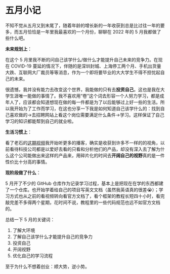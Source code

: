# 五月小记


不知不觉从五月又到末尾了，随着年龄的增长新的一年收获到总是比过往一年的要多，而五月恰恰是一年里我最喜欢的一个月份，聊聊在 2022 年的 5 月我都做了些什么吧。

**未来规划上**：

在这个 5 月里我不断的问自己该学什么/做什么才能提升自己未来的竞争力。在现在 COVID-19 蔓延的情况下，伴随的是深圳封城、上海停工两个月、手机出货量大跌、互联网大厂裁员等等消息，作为一个即将要毕业的大大学生不得不担忧起自己的未来。

很遗憾，我并没有能力去改变这个世界，我能做的只有去**投资自己**。这也是我在大学生涯唯一能做的事情了。我不喜欢用“卷”这个词去形容一个人努力学习，都是成年人了，应该都会知道想现在做的每一件都是为了以后能够过上好一些的生活。所以我开始为了工作而学习，在这也分享一下我是如何知道自己该学什么的：找到自己喜欢做的->去招聘网站上看这个岗位需要满足什么条件->学习。这样保证了自己学习的知识都能帮到自己的就业啦。

**生活习惯上**：

看了老石的[这期视频](https://www.bilibili.com/video/BV15u411m7LU?spm_id_from=333.999.0.0)我开始听更多的播客，确实是收获到许多不一样的的视角，以前看待科技公司都是以爱好去看的只看和分析他们的产品，却没有深入去了解为什么这个公司能做出来这样的产品来，用碎片化的时间去**开阔自己的视野**真的是一件性价比十分高的事情。

**现阶段做了什么**：

5 月开了不少的 GitHub 仓库作为记录学习过程，基本上是把现在在学的东西都建了一个仓库。也开始学着给自己的项目写英文文档（虽然我英语真的很差😭）；学习方式也从之前的看视频转向看官方文档了，看个框架的教程长短四十小时，看完敲完差不多得两个星期，花时间不说，教程里的一些代码规范也远不如官方文档的。

总结一下 5 月的关键词：

1. 了解大环境
2. 了解自己该学什么才能提升自己的竞争力
3. 投资自己
4. 开阔视野
4. 优化自己的学习流程

至于为什么不想着创业：顺大势，逆小势。


